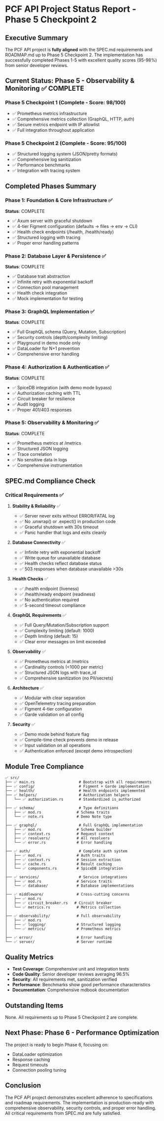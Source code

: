 # PCF API Project Status Report - Phase 5 Checkpoint 2

## Executive Summary

The PCF API project is **fully aligned** with the SPEC.md requirements and ROADMAP.md up to Phase 5 Checkpoint 2. The implementation has successfully completed Phases 1-5 with excellent quality scores (95-98%) from senior developer reviews.

## Current Status: Phase 5 - Observability & Monitoring ✅ COMPLETE

### Phase 5 Checkpoint 1 (Complete - Score: 98/100)
- ✅ Prometheus metrics infrastructure
- ✅ Comprehensive metrics collection (GraphQL, HTTP, auth)
- ✅ Secure metrics endpoint with IP allowlist
- ✅ Full integration throughout application

### Phase 5 Checkpoint 2 (Complete - Score: 95/100)
- ✅ Structured logging system (JSON/pretty formats)
- ✅ Comprehensive log sanitization
- ✅ Performance benchmarks
- ✅ Integration with tracing system

## Completed Phases Summary

### Phase 1: Foundation & Core Infrastructure ✅
**Status**: COMPLETE
- ✅ Axum server with graceful shutdown
- ✅ 4-tier Figment configuration (defaults → files → env → CLI)
- ✅ Health check endpoints (/health, /health/ready)
- ✅ Structured logging with tracing
- ✅ Proper error handling patterns

### Phase 2: Database Layer & Persistence ✅
**Status**: COMPLETE
- ✅ Database trait abstraction
- ✅ Infinite retry with exponential backoff
- ✅ Connection pool management
- ✅ Health check integration
- ✅ Mock implementation for testing

### Phase 3: GraphQL Implementation ✅
**Status**: COMPLETE
- ✅ Full GraphQL schema (Query, Mutation, Subscription)
- ✅ Security controls (depth/complexity limiting)
- ✅ Playground in demo mode only
- ✅ DataLoader for N+1 prevention
- ✅ Comprehensive error handling

### Phase 4: Authorization & Authentication ✅
**Status**: COMPLETE
- ✅ SpiceDB integration (with demo mode bypass)
- ✅ Authorization caching with TTL
- ✅ Circuit breaker for resilience
- ✅ Audit logging
- ✅ Proper 401/403 responses

### Phase 5: Observability & Monitoring ✅
**Status**: COMPLETE
- ✅ Prometheus metrics at /metrics
- ✅ Structured JSON logging
- ✅ Trace correlation
- ✅ No sensitive data in logs
- ✅ Comprehensive instrumentation

## SPEC.md Compliance Check

### Critical Requirements ✅

1. **Stability & Reliability** ✅
   - ✅ Server never exits without ERROR/FATAL log
   - ✅ No .unwrap() or .expect() in production code
   - ✅ Graceful shutdown with 30s timeout
   - ✅ Panic handler that logs and exits cleanly

2. **Database Connectivity** ✅
   - ✅ Infinite retry with exponential backoff
   - ✅ Write queue for unavailable database
   - ✅ Health checks reflect database status
   - ✅ 503 responses when database unavailable >30s

3. **Health Checks** ✅
   - ✅ /health endpoint (liveness)
   - ✅ /health/ready endpoint (readiness)
   - ✅ No authentication required
   - ✅ 5-second timeout compliance

4. **GraphQL Requirements** ✅
   - ✅ Full Query/Mutation/Subscription support
   - ✅ Complexity limiting (default: 1000)
   - ✅ Depth limiting (default: 15)
   - ✅ Clear error messages on limit exceeded

5. **Observability** ✅
   - ✅ Prometheus metrics at /metrics
   - ✅ Cardinality controls (<1000 per metric)
   - ✅ Structured JSON logs with trace_id
   - ✅ Comprehensive sanitization (no PII/secrets)

6. **Architecture** ✅
   - ✅ Modular with clear separation
   - ✅ OpenTelemetry tracing preparation
   - ✅ Figment 4-tier configuration
   - ✅ Garde validation on all config

7. **Security** ✅
   - ✅ Demo mode behind feature flag
   - ✅ Compile-time check prevents demo in release
   - ✅ Input validation on all operations
   - ✅ Authentication enforced (except demo introspection)

## Module Tree Compliance

```
✅ src/
├── ✅ main.rs                    # Bootstrap with all requirements
├── ✅ config/                    # Figment + Garde implementation
├── ✅ health/                    # Health endpoints implemented
├── ✅ helpers/                   # Authorization helpers
│   └── ✅ authorization.rs       # Standardized is_authorized
│
├── ✅ schema/                    # Type definitions
│   ├── ✅ mod.rs                # Schema traits
│   └── ✅ note.rs               # Demo Note type
│
├── ✅ graphql/                   # Full GraphQL implementation
│   ├── ✅ mod.rs                # Schema builder
│   ├── ✅ context.rs            # Request context
│   ├── ✅ resolvers/            # All resolvers
│   └── ✅ error.rs              # Error handling
│
├── ✅ auth/                      # Complete auth system
│   ├── ✅ mod.rs                # Auth traits
│   ├── ✅ context.rs            # Session extraction
│   ├── ✅ cache.rs              # Result caching
│   └── ✅ components.rs         # SpiceDB integration
│
├── ✅ services/                  # Service integrations
│   ├── ✅ mod.rs                # Service traits
│   └── ✅ database/             # Database implementations
│
├── ✅ middleware/               # Cross-cutting concerns
│   ├── ✅ mod.rs
│   ├── ✅ circuit_breaker.rs   # Circuit breaker
│   └── ✅ metrics.rs            # Metrics collection
│
├── ✅ observability/            # Full observability
│   ├── ✅ mod.rs
│   ├── ✅ logging/              # Structured logging
│   └── ✅ metrics/              # Prometheus metrics
│
├── ✅ error/                    # Error handling
└── ✅ server/                   # Server runtime
```

## Quality Metrics

- **Test Coverage**: Comprehensive unit and integration tests
- **Code Quality**: Senior developer reviews averaging 96.5%
- **Security**: All requirements met, sanitization verified
- **Performance**: Benchmarks show good performance characteristics
- **Documentation**: Comprehensive mdbook documentation

## Outstanding Items

None. All requirements up to Phase 5 Checkpoint 2 are complete.

## Next Phase: Phase 6 - Performance Optimization

The project is ready to begin Phase 6, focusing on:
- DataLoader optimization
- Response caching
- Request timeouts
- Connection pooling tuning

## Conclusion

The PCF API project demonstrates excellent adherence to specifications and roadmap requirements. The implementation is production-ready with comprehensive observability, security controls, and proper error handling. All critical requirements from SPEC.md are fully satisfied.